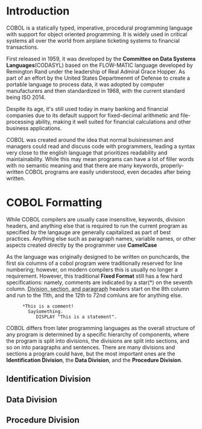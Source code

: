 # Introduction

COBOL is a statically typed, imperative, procedural programming language with support for object oriented programming. It is widely used in critical systems all over the world from airplane ticketing systems to financial transactions.

First released in 1959, it was developed by the **Committee on Data Systems Languages**(CODASYL) based on the FLOW-MATIC language developed by Remington Rand under the leadership of Real Admiral Grace Hopper. As part of an effort by the United States Departmenmt of Defense to create a portable language to process data, it was adopted by computer manufacturers and then standardized in 1968, with the current standard being ISO 2014. 

Despite its age, it's still used today in many banking and financial companies due to its default support for fixed-decimal arithmetic and file-processing ability, making it well suited for financial calculations and other business applications.

COBOL was created around the idea that normal buisinessmen and managers could read and discuss code with programmers, leading a syntax very close to the english language that prioritizes readability and maintainability. While this may mean programs can have a lot of filler words with no semantic meaning and that there are many keywords, properly-written COBOL programs are easily understood, even decades after being written.


# COBOL Formatting
 While COBOL compilers are usually case insensitive, keywords, division headers, and anything else that is required to run the current program as specified by the langauge are generally capitalized as part of best practices. Anything else such as paragraph names, variable names, or other aspects created directly by the programmer use **CamelCase**

 As the language was originally designed to be written on punchcards, the first six columns of a cobol program were traditionally reserved for line numbering; however, on modern compilers this is usually no longer a requirement. However, this traditional **Fixed Format** still has a few hard specifications: namely, comments are indicated by a star(*) on the seventh column. <abbr title="Keep reading for an explanation!">Division, section, and paragraph</abbr> headers start on the 8th column and run to the 11th, and the 12th to 72nd comluns are for anything else.

```COBOL
      *This is a comment!
        SaySomething.
           DISPLAY "This is a statement".
```


 COBOL differs from later programming languages as the overall structure of any program is determined by a specific hierarchy of components, where the program is split into divisions, the divisions are split into sections, and so on into paragraphs and sentences. There are many divisions and sections a program could have, but the most important ones are the **Identification Division**, the **Data Division**, and the **Procedure Division**.

## Identification Division

## Data Division

## Procedure Division

